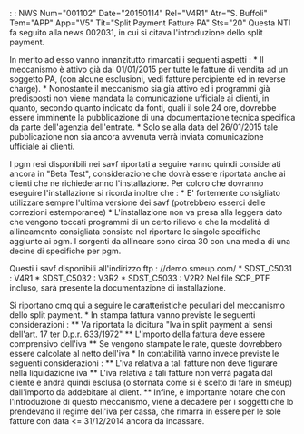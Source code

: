  :  : NWS Num="001102" Date="20150114" Rel="V4R1" Atr="S. Buffoli" Tem="APP" App="V5" Tit="Split Payment Fatture PA" Sts="20"
Questa NTI fa seguito alla news 002031, in cui si citava l'introduzione dello split payment.

In merito ad esso vanno innanzitutto rimarcati i seguenti aspetti : 
\* Il meccanismo è attivo già dal 01/01/2015 per tutte le fatture di vendita ad un soggetto PA, (con alcune esclusioni, vedi fatture percipiente ed in reverse charge).
\* Nonostante il meccanismo sia già attivo ed i programmi già predisposti non viene mandata la comunicazione ufficiale ai clienti, in quanto, secondo quanto indicato da fonti, quali il sole 24 ore, dovrebbe essere imminente la pubblicazione di una documentazione tecnica specifica da parte dell'agenzia dell'entrate.
\* Solo se alla data del 26/01/2015 tale pubblicazione non sia ancora avvenuta verrà inviata comunicazione ufficiale ai clienti.

I pgm resi disponibili nei savf riportati a seguire vanno quindi considerati ancora in "Beta Test",
considerazione che dovrà essere riportata anche ai clienti che ne richiederanno l'installazione.
Per coloro che dovranno eseguire l'installazione si ricorda inoltre che : 
\* E' fortemente consigliato utilizzare sempre l'ultima versione dei savf (potrebbero esserci delle
correzioni estemporanee)
\* L'installazione non va presa alla leggera dato che vengono toccati programmi di un certo rilievo e che la modalità di allineamento consigliata consiste nel riportare le singole specifiche
aggiunte ai pgm. I sorgenti da allineare sono circa 30 con una media di una decine di specifiche per
pgm.

Questi i savf disponibili all'indirizzo ftp : //demo.smeup.com/
\* SDST_C5031 :  V4R1
\* SDST_C5032 :  V3R2
\* SDST_C5033 :  V2R2
Nel file SCP_PTF incluso, sarà presente la documentazione di installazione.

Si riportano cmq qui a seguire le caratteristiche peculiari del meccanismo dello split payment.
\* In stampa fattura vanno previste le seguenti considerazioni : 
\*\* Va riportata la dicitura "Iva in split payment ai sensi dell'art. 17 ter D.p.r. 633/1972" \*\* L'importo della fattura deve essere comprensivo dell'iva
\*\* Se vengono stampate le rate, queste dovrebbero essere calcolate al netto dell'iva \* In contabilità vanno invece previste le seguenti considerazioni : 
\*\* L'iva relativa a tali fatture non deve figurare nella liquidazione iva \*\* L'iva relativa a tali fatture non verrà pagata dal cliente e andrà quindi esclusa (o stornata come si è scelto di fare in smeup) dall'importo da addebitare al client.
\*\* Infine, è importante notare che con l'introduzione di questo meccanismo, viene a decadere per i
soggetti che lo prendevano il regime dell'iva per cassa, che rimarrà in essere per le sole fatture
con data <= 31/12/2014 ancora da incassare.

